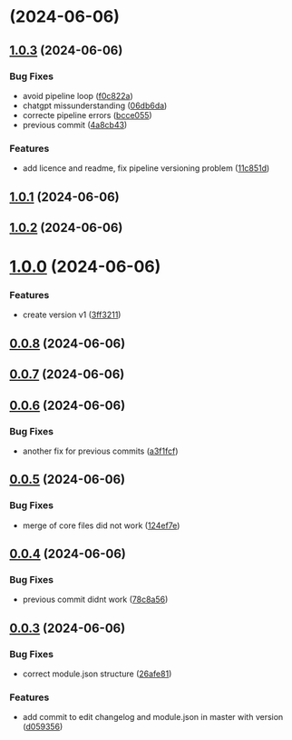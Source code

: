 # [](https://github.com/toni299/kith-teleporter/compare/v1.0.3...v) (2024-06-06)



## [1.0.3](https://github.com/toni299/kith-teleporter/compare/v1.0.1...v1.0.3) (2024-06-06)


### Bug Fixes

* avoid pipeline loop ([f0c822a](https://github.com/toni299/kith-teleporter/commit/f0c822a55c33bd3209c93c95314072f3dad1eedf))
* chatgpt missunderstanding ([06db6da](https://github.com/toni299/kith-teleporter/commit/06db6daaca3b327561f5751d02439f7eebd4ffef))
* correcte pipeline errors ([bcce055](https://github.com/toni299/kith-teleporter/commit/bcce055e730da4aaa9f3cd1569bb0786401ff178))
* previous commit ([4a8cb43](https://github.com/toni299/kith-teleporter/commit/4a8cb4377f2f26df75ece3c5f43b4e6db4344443))


### Features

* add licence and readme, fix pipeline versioning problem ([11c851d](https://github.com/toni299/kith-teleporter/commit/11c851d2f099e768e303779c7da1a104e7dac1b0))



## [1.0.1](https://github.com/toni299/kith-teleporter/compare/v1.0.2...v1.0.1) (2024-06-06)



## [1.0.2](https://github.com/toni299/kith-teleporter/compare/v1.0.0...v1.0.2) (2024-06-06)



# [1.0.0](https://github.com/toni299/kith-teleporter/compare/v0.0.8...v1.0.0) (2024-06-06)


### Features

* create version v1 ([3ff3211](https://github.com/toni299/kith-teleporter/commit/3ff3211324ec5b6929ff632fc50be6b6deed2521))



## [0.0.8](https://github.com/toni299/kith-teleporter/compare/v0.0.7...v0.0.8) (2024-06-06)



## [0.0.7](https://github.com/toni299/kith-teleporter/compare/v0.0.6...v0.0.7) (2024-06-06)



## [0.0.6](https://github.com/toni299/kith-teleporter/compare/v0.0.5...v0.0.6) (2024-06-06)


### Bug Fixes

* another fix for previous commits ([a3f1fcf](https://github.com/toni299/kith-teleporter/commit/a3f1fcfc1bec6ce82075e65c222bacb2ca6cb83c))



## [0.0.5](https://github.com/toni299/kith-teleporter/compare/v0.0.4...v0.0.5) (2024-06-06)


### Bug Fixes

* merge of core files did not work ([124ef7e](https://github.com/toni299/kith-teleporter/commit/124ef7e63467479a9cc41250fff4a35e99dbf612))



## [0.0.4](https://github.com/toni299/kith-teleporter/compare/v0.0.3...v0.0.4) (2024-06-06)


### Bug Fixes

* previous commit didnt work ([78c8a56](https://github.com/toni299/kith-teleporter/commit/78c8a569b69b215c1a011163b6449e47b55f15af))



## [0.0.3](https://github.com/toni299/kith-teleporter/compare/26afe81384528175320834dfc837344409197cf4...v0.0.3) (2024-06-06)


### Bug Fixes

* correct module.json structure ([26afe81](https://github.com/toni299/kith-teleporter/commit/26afe81384528175320834dfc837344409197cf4))


### Features

* add commit to edit changelog and module.json in master with version ([d059356](https://github.com/toni299/kith-teleporter/commit/d059356f9165652f0679e224ea1feb7682beee9c))



